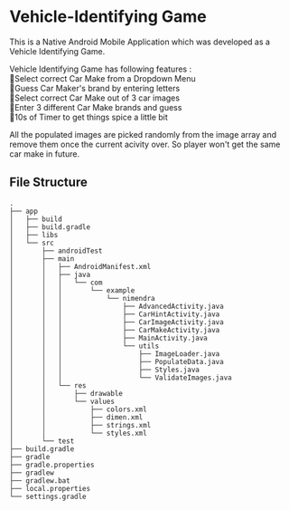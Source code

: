 # Vehicle-Identifying Game

This is a Native Android Mobile Application which was developed as a Vehicle Identifying Game.</br>

Vehicle Identifying Game has following features :</br>
:small_orange_diamond:Select correct Car Make from a Dropdown Menu</br>
:small_orange_diamond:Guess Car Maker's brand by entering letters</br>
:small_orange_diamond:Select correct Car Make out of 3 car images</br>
:small_orange_diamond:Enter 3 different Car Make brands and guess</br>
:small_orange_diamond:10s of Timer to get things spice a little bit</br>

All the populated images are picked randomly from the image array and remove them once the current acivity over. So player won't get the same car make in future.

## File Structure

```
.
├── app
│   ├── build
│   ├── build.gradle
│   ├── libs
│   └── src
│       ├── androidTest
│       ├── main
│       │   ├── AndroidManifest.xml
│       │   ├── java
│       │   │   └── com
│       │   │       └── example
│       │   │           └── nimendra
│       │   │               ├── AdvancedActivity.java
│       │   │               ├── CarHintActivity.java
│       │   │               ├── CarImageActivity.java
│       │   │               ├── CarMakeActivity.java
│       │   │               ├── MainActivity.java
│       │   │               └── utils
│       │   │                   ├── ImageLoader.java
│       │   │                   ├── PopulateData.java
│       │   │                   ├── Styles.java
│       │   │                   └── ValidateImages.java
│       │   └── res
│       │       ├── drawable
│       │       └── values
│       │           ├── colors.xml
│       │           ├── dimen.xml
│       │           ├── strings.xml
│       │           └── styles.xml
│       └── test
├── build.gradle
├── gradle
├── gradle.properties
├── gradlew
├── gradlew.bat
├── local.properties
└── settings.gradle

```
